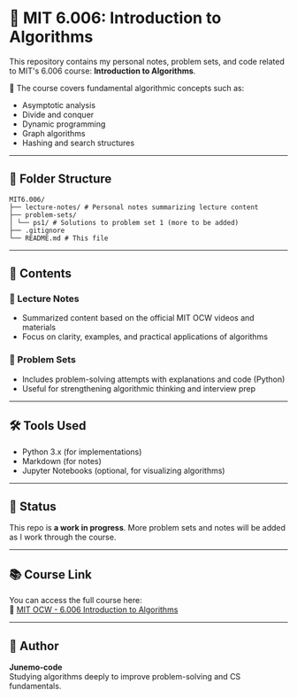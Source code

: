 # 📘 MIT 6.006: Introduction to Algorithms

This repository contains my personal notes, problem sets, and code related to MIT's 6.006 course: **Introduction to Algorithms**.

🧠 The course covers fundamental algorithmic concepts such as:
- Asymptotic analysis
- Divide and conquer
- Dynamic programming
- Graph algorithms
- Hashing and search structures

---

## 📁 Folder Structure

```
MIT6.006/
├── lecture-notes/ # Personal notes summarizing lecture content
├── problem-sets/
│ └── ps1/ # Solutions to problem set 1 (more to be added)
├── .gitignore
└── README.md # This file
```

---

## 📝 Contents

### 📖 Lecture Notes
- Summarized content based on the official MIT OCW videos and materials
- Focus on clarity, examples, and practical applications of algorithms

### 🧪 Problem Sets
- Includes problem-solving attempts with explanations and code (Python)
- Useful for strengthening algorithmic thinking and interview prep

---

## 🛠 Tools Used

- Python 3.x (for implementations)
- Markdown (for notes)
- Jupyter Notebooks (optional, for visualizing algorithms)

---

## 🌱 Status

This repo is **a work in progress**. More problem sets and notes will be added as I work through the course.

---

## 📚 Course Link

You can access the full course here:  
🔗 [MIT OCW - 6.006 Introduction to Algorithms](https://ocw.mit.edu/courses/6-006-introduction-to-algorithms-fall-2011/)

---

## 🙋 Author

**Junemo-code**  
Studying algorithms deeply to improve problem-solving and CS fundamentals.
